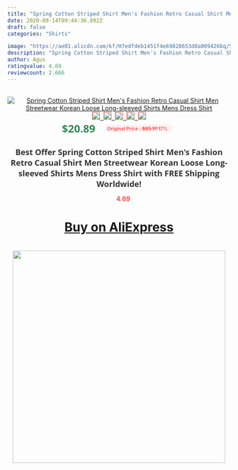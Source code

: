 ```yaml
---
title: "Spring Cotton Striped Shirt Men's Fashion Retro Casual Shirt Men Streetwear Korean Loose Long-sleeved Shirts Mens Dress Shirt"
date: 2020-09-14T09:44:36.892Z
draft: false
categories: "Shirts"

image: "https://ae01.alicdn.com/kf/H7edfdeb1451f4e69828653d8a009426bq/Spring-Cotton-Striped-Shirt-Men-s-Fashion-Retro-Casual-Shirt-Men-Streetwear-Korean-Loose-Long-sleeved.jpg"
description: "Spring Cotton Striped Shirt Men's Fashion Retro Casual Shirt Men Streetwear Korean Loose Long-sleeved Shirts Mens Dress Shirt"
author: Agus
ratingvalue: 4.69
reviewcount: 2.666
---
```

<br>
<div style="text-align: center;">
<a href="https://s.click.aliexpress.com/e/_AogaHr" target="_blank" rel="nofollow noopener noreferrer"><img alt="Spring Cotton Striped Shirt Men's Fashion Retro Casual Shirt Men Streetwear Korean Loose Long-sleeved Shirts Mens Dress Shirt" class="magnifier-image" src="https://ae01.alicdn.com/kf/H7edfdeb1451f4e69828653d8a009426bq/Spring-Cotton-Striped-Shirt-Men-s-Fashion-Retro-Casual-Shirt-Men-Streetwear-Korean-Loose-Long-sleeved.jpg_640x640.jpg">
<br>
<img style="border:1px solid salmon" src="https://ae01.alicdn.com/kf/H7edfdeb1451f4e69828653d8a009426bq/Spring-Cotton-Striped-Shirt-Men-s-Fashion-Retro-Casual-Shirt-Men-Streetwear-Korean-Loose-Long-sleeved.jpg_120x120.jpg">&nbsp;&nbsp;<img style="border:1px solid salmon" src="https://ae01.alicdn.com/kf/H59aaca601bb74ffeb63aa9af0f857877q/Spring-Cotton-Striped-Shirt-Men-s-Fashion-Retro-Casual-Shirt-Men-Streetwear-Korean-Loose-Long-sleeved.jpg_120x120.jpg">&nbsp;&nbsp;<img style="border:1px solid salmon" src="https://ae01.alicdn.com/kf/Hbacd90158c684320a0011b85e7d1fe6cP/Spring-Cotton-Striped-Shirt-Men-s-Fashion-Retro-Casual-Shirt-Men-Streetwear-Korean-Loose-Long-sleeved.jpg_120x120.jpg">&nbsp;&nbsp;<img style="border:1px solid salmon" src="https://ae01.alicdn.com/kf/Hf94c5267eccd46cc8f04db2db196b440L/Spring-Cotton-Striped-Shirt-Men-s-Fashion-Retro-Casual-Shirt-Men-Streetwear-Korean-Loose-Long-sleeved.jpg_120x120.jpg">&nbsp;&nbsp;<img style="border:1px solid salmon" src="https://ae01.alicdn.com/kf/H59f69e180dd445729a1ac86297b4c1a47/Spring-Cotton-Striped-Shirt-Men-s-Fashion-Retro-Casual-Shirt-Men-Streetwear-Korean-Loose-Long-sleeved.jpg_120x120.jpg"></a></div><br0>
<div style="text-align: center;"><span style="background-color: white; border: 0px; box-sizing: border-box; color: seagreen; display: inline-block; font-family: &quot;open sans&quot; , &quot;arial&quot; , &quot;helvetica&quot; , sans-serif , &quot;heiti&quot;; font-size: 24px; font-stretch: inherit; font-weight: 700; line-height: inherit; margin: 0px 10px 0px 0px; padding: 0px; vertical-align: middle;">$20.89 </span>
<span style="background: rgb(255 , 241 , 241); border-radius: 3px; border: 0px; box-sizing: border-box; color: #ff4747; display: inline-block; font-family: inherit; font-size: 12px; font-stretch: inherit; font-style: inherit; font-variant: inherit; font-weight: 600; line-height: inherit; margin: 0px; padding: 2px 5px; transform: scale(0.9); vertical-align: middle;">Original Price : <b style="text-decoration: line-through;">$25.17 </b> 17%&nbsp;&nbsp;</span></div>
<h1 style="color: #333333; display: inline-block; font-family: &quot;open sans&quot; , &quot;arial&quot; , &quot;helvetica&quot; , sans-serif , &quot;heiti&quot;; font-size: 18px; font-stretch: inherit; font-weight: 700; text-align: center;">Best Offer Spring Cotton Striped Shirt Men's Fashion Retro Casual Shirt Men Streetwear Korean Loose Long-sleeved Shirts Mens Dress Shirt with FREE Shipping Worldwide!</h1>
<div style="color: #ff4747; text-align: center;">
<img src="https://4.bp.blogspot.com/-M0ZcTcb-5uY/XleCXlxnR4I/AAAAAAAAAEc/OrjgMkXV1oMQFaCRZj5HQwOCBcu3w1FegCPcBGAYYCw/s1600/star.png" style="height: 15px;">&nbsp;<b>4.69</b></div>
<div class="button_cont" align="center"><a class="buynow_a" href="https://s.click.aliexpress.com/e/_AogaHr" target="_blank" rel="nofollow noopener noreferrer"><H1>Buy on AliExpress</H1></a></div><br>
<div class="separator" style="clear: both; text-align: center;">
<img src="https://lh3.googleusercontent.com/-pTy5HemUv9M/XlePHvY0dAI/AAAAAAAAAE4/0nX5iRUoIWY8eMW9Dpxeirr157OZliDIgCLcBGAsYHQ/s1600/badge.gif" width="480">
</div>
